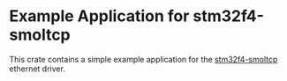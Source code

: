 # Example Application for stm32f4-smoltcp

This crate contains a simple example application for the [stm32f4-smoltcp]
ethernet driver.

[stm32f4-smoltcp]: https://github.com/adamgreig/stm32f4-smoltcp

